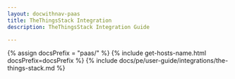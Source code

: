 ```yaml
---
layout: docwithnav-paas
title: TheThingsStack Integration
description: TheThingsStack Integration Guide 

---
```

{% assign docsPrefix = "paas/" %}
{% include get-hosts-name.html docsPrefix=docsPrefix %}
{% include docs/pe/user-guide/integrations/the-things-stack.md %}

